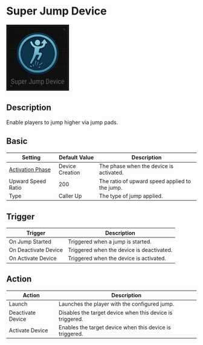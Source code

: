 # Super Jump Device

![SuperJump Icon](../images/DeviceIcons/Device_SuperJump.png)

## Description

Enable players to jump higher via jump pads.

## Basic

| Setting                                      | Default Value     | Description                                      |
|----------------------------------------------|-------------------|--------------------------------------------------|
| [Activation Phase](../General/Common_Device_Settings.md#activation-phase) | Device Creation    | The phase when the device is activated.           |
| Upward Speed Ratio                           | 200               | The ratio of upward speed applied to the jump.    |
| Type                                         | Caller Up         | The type of jump applied.                         |

## Trigger

| Trigger                | Description                                                        |
|------------------------|--------------------------------------------------------------------|
| On Jump Started        | Triggered when a jump is started.                                  |
| On Deactivate Device   | Triggered when the device is deactivated.                          |
| On Activate Device     | Triggered when the device is activated.                            |

## Action

| Action                | Description                                                        |
|-----------------------|--------------------------------------------------------------------|
| Launch                | Launches the player with the configured jump.                      |
| Deactivate Device     | Disables the target device when this device is triggered.           |
| Activate Device       | Enables the target device when this device is triggered.            |
